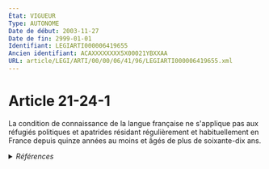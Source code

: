 ```yaml
---
État: VIGUEUR
Type: AUTONOME
Date de début: 2003-11-27
Date de fin: 2999-01-01
Identifiant: LEGIARTI000006419655
Ancien identifiant: ACAXXXXXXXX5X00021YBXXAA
URL: article/LEGI/ARTI/00/00/06/41/96/LEGIARTI000006419655.xml
---
```


<h1>Article 21-24-1</h1>

La condition de connaissance de la langue française ne s'applique pas aux
réfugiés politiques et apatrides résidant régulièrement et habituellement en
France depuis quinze années au moins et âgés de plus de soixante-dix ans.


<details>
  <summary><em>Références</em></summary>

  <h2>Articles faisant référence à l'article</h2>
  
  <ul>
    <li>
      <a href="https://legal.tricoteuses.fr//redirection/LEGIARTI000006285787?vers=git&vers=legifrance">Décret n°93-1362 du 30 décembre 1993 relatif aux déclarations de nationalité, aux décisions de naturalisation, de réintégration, de perte, de déchéance et de retrait de la nationalité française - article 43 AUTONOME TRANSFERE, en vigueur du 2005-01-15 au 2010-07-01</a> CITATION source
    </li>
    <li>
      <a href="https://legal.tricoteuses.fr//redirection/LEGIARTI000022414600?vers=git&vers=legifrance">Décret n°93-1362 du 30 décembre 1993 relatif aux déclarations de nationalité, aux décisions de naturalisation, de réintégration, de perte, de déchéance et de retrait de la nationalité française - article 41 AUTONOME MODIFIE, en vigueur du 2010-07-01 au 2012-01-01</a> CITATION source
    </li>
    <li>
      <a href="https://legal.tricoteuses.fr//redirection/LEGIARTI000024661285?vers=git&vers=legifrance">Décret n°93-1362 du 30 décembre 1993 relatif aux déclarations de nationalité, aux décisions de naturalisation, de réintégration, de perte, de déchéance et de retrait de la nationalité française - article 41 AUTONOME MODIFIE, en vigueur du 2012-01-01 au 2012-07-01</a> CITATION source
    </li>
    <li>
      <a href="https://legal.tricoteuses.fr//redirection/LEGIARTI000006285780?vers=git&vers=legifrance">Décret n°93-1362 du 30 décembre 1993 relatif aux déclarations de nationalité, aux décisions de naturalisation, de réintégration, de perte, de déchéance et de retrait de la nationalité française - article 38 AUTONOME MODIFIE, en vigueur du 2005-01-15 au 2020-01-01</a> CITATION source
    </li>
    <li>
      <a href="https://legal.tricoteuses.fr//redirection/LEGIARTI000006399254?vers=git&vers=legifrance">LOI n° 2003-1119 du 26 novembre 2003 relative à la maîtrise de l'immigration, au séjour des étrangers en France et à la nationalité - article 69 ENTIEREMENT_MODIF</a> CREATION cible
    </li>
    <li>
      <a href="https://legal.tricoteuses.fr//redirection/LEGIARTI000041422371?vers=git&vers=legifrance">Décret n°93-1362 du 30 décembre 1993 relatif aux déclarations de nationalité, aux décisions de naturalisation, de réintégration, de perte, de déchéance et de retrait de la nationalité française - article 38 AUTONOME VIGUEUR, en vigueur depuis le 2020-01-01</a> CITATION source
    </li>
  </ul>
  
  <h2>Textes faisant référence à l'article</h2>
  
  <ul>
    <li>
      <a href="https://legal.tricoteuses.fr//redirection/JORFTEXT000000362019?vers=git&vers=legifrance">LOI n° 93-933 du 22 juillet 1993 réformant le droit de la nationalité</a> CODIFICATION cible
    </li>
  </ul>
  
  <h2>Références faites par l'article</h2>
  
  <ul>
    <li>
      1993-07-22 CODIFICATION source <a href="https://legal.tricoteuses.fr//redirection/JORFTEXT000000362019?vers=git&vers=legifrance">LOI n° 93-933 du 22 juillet 1993 réformant le droit de la nationalité</a>
    </li>
    <li>
      1993-12-30 CITATION cible <a href="https://legal.tricoteuses.fr//redirection/LEGIARTI000041422371?vers=git&vers=legifrance">Décret n°93-1362 du 30 décembre 1993 relatif aux déclarations de nationalité, aux décisions de naturalisation, de réintégration, de perte, de déchéance et de retrait de la nationalité française - article 38 AUTONOME VIGUEUR, en vigueur depuis le 2020-01-01</a>
    </li>
    <li>
      1993-12-30 CITATION cible <a href="https://legal.tricoteuses.fr//redirection/LEGIARTI000024661285?vers=git&vers=legifrance">Décret n°93-1362 du 30 décembre 1993 relatif aux déclarations de nationalité, aux décisions de naturalisation, de réintégration, de perte, de déchéance et de retrait de la nationalité française - article 41 AUTONOME MODIFIE, en vigueur du 2012-01-01 au 2012-07-01</a>
    </li>
    <li>
      1993-12-30 CITATION cible <a href="https://legal.tricoteuses.fr//redirection/LEGIARTI000006285787?vers=git&vers=legifrance">Décret n°93-1362 du 30 décembre 1993 relatif aux déclarations de nationalité, aux décisions de naturalisation, de réintégration, de perte, de déchéance et de retrait de la nationalité française - article 43 AUTONOME TRANSFERE, en vigueur du 2005-01-15 au 2010-07-01</a>
    </li>
    <li>
      2003-11-26 CREATION source <a href="https://legal.tricoteuses.fr//redirection/LEGIARTI000006399254?vers=git&vers=legifrance">LOI n° 2003-1119 du 26 novembre 2003 relative à la maîtrise de l'immigration, au séjour des étrangers en France et à la nationalité - article 69 ENTIEREMENT_MODIF</a>
    </li>
  </ul>
</details>
